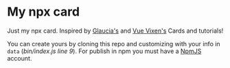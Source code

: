 # My npx card

Just my npx card. Inspired by [Glaucia's](https://imasters.com.br/desenvolvimento/cartao-pessoal-em-npx-e-possivel) and [Vue Vixen's](https://github.com/VueVixens/card) Cards and tutorials!

You can create yours by cloning this repo and customizing with your info in `data` (*bin/index.js line 9*). For publish in npm you must have a [NpmJS](http://npmjs.org) account.

